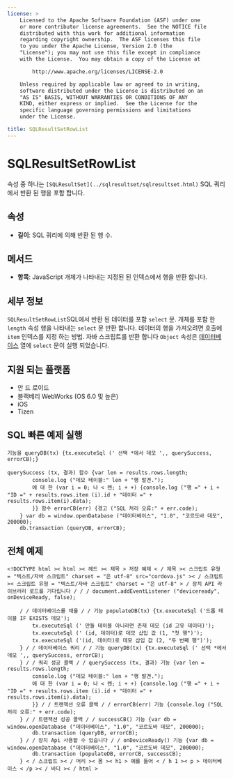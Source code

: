 ```yaml
---
license: >
    Licensed to the Apache Software Foundation (ASF) under one
    or more contributor license agreements.  See the NOTICE file
    distributed with this work for additional information
    regarding copyright ownership.  The ASF licenses this file
    to you under the Apache License, Version 2.0 (the
    "License"); you may not use this file except in compliance
    with the License.  You may obtain a copy of the License at

        http://www.apache.org/licenses/LICENSE-2.0

    Unless required by applicable law or agreed to in writing,
    software distributed under the License is distributed on an
    "AS IS" BASIS, WITHOUT WARRANTIES OR CONDITIONS OF ANY
    KIND, either express or implied.  See the License for the
    specific language governing permissions and limitations
    under the License.

title: SQLResultSetRowList
---
```


# SQLResultSetRowList

속성 중 하나는 `[SQLResultSet](../sqlresultset/sqlresultset.html)` SQL 쿼리에서 반환 된 행을 포함 합니다.

## 속성

*   **길이**: SQL 쿼리에 의해 반환 된 행 수.

## 메서드

*   **항목**: JavaScript 개체가 나타내는 지정된 된 인덱스에서 행을 반환 합니다.

## 세부 정보

`SQLResultSetRowList`SQL에서 반환 된 데이터를 포함 `select` 문. 개체를 포함 한 `length` 속성 행을 나타내는 `select` 문 반환 합니다. 데이터의 행을 가져오려면 호출에 `item` 인덱스를 지정 하는 방법. 자바 스크립트를 반환 합니다 `Object` 속성은 [데이터베이스](../database/database.html) 열에 `select` 문이 실행 되었습니다.

## 지원 되는 플랫폼

*   안 드 로이드
*   블랙베리 WebWorks (OS 6.0 및 높은)
*   iOS
*   Tizen

## SQL 빠른 예제 실행

    기능을 queryDB(tx) {tx.executeSql (' 선택 *에서 데모 ',, querySuccess, errorCB);}
    
    querySuccess (tx, 결과) 함수 {var len = results.rows.length;
            console.log ("데모 테이블:" len + "행 발견.");
            에 대 한 (var i = 0; 나 < 렌; i + +) {console.log ("행 =" + i + "ID =" + results.rows.item (i).id + "데이터 =" + results.rows.item(i).data);
            }} 함수 errorCB(err) {경고 ("SQL 처리 오류:" + err.code);
        } var db = window.openDatabase ("데이터베이스", "1.0", "코르도바 데모", 200000);
        db.transaction (queryDB, errorCB);
    

## 전체 예제

    <!DOCTYPE html >< html >< 헤드 >< 제목 > 저장 예제 < / 제목 >< 스크립트 유형 = "텍스트/자바 스크립트" charset = "은 utf-8" src="cordova.js" >< / 스크립트 >< 스크립트 유형 = "텍스트/자바 스크립트" charset = "은 utf-8" > / 장치 API 라이브러리 로드를 기다립니다 / / / document.addEventListener ("deviceready", onDeviceReady, false);
    
        / / 데이터베이스를 채울 / / 기능 populateDB(tx) {tx.executeSql ('드롭 테이블 IF EXISTS 데모');
            tx.executeSql (' 만들 테이블 아니라면 존재 데모 (id 고유 데이터)');
            tx.executeSql (' (id, 데이터)로 데모 삽입 값 (1, "첫 행")');
            tx.executeSql ('(id, 데이터)로 데모 삽입 값 (2, "두 번째 행")');
        } / / 데이터베이스 쿼리 / / 기능 queryDB(tx) {tx.executeSql (' 선택 *에서 데모 ',, querySuccess, errorCB);
        } / / 쿼리 성공 콜백 / / querySuccess (tx, 결과) 기능 {var len = results.rows.length;
            console.log ("데모 테이블:" len + "행 발견.");
            에 대 한 (var i = 0; 나 < 렌; i + +) {console.log ("행 =" + i + "ID =" + results.rows.item (i).id + "데이터 =" + results.rows.item(i).data);
            }} / / 트랜잭션 오류 콜백 / / errorCB(err) 기능 {console.log ("SQL 처리 오류:" + err.code);
        } / / 트랜잭션 성공 콜백 / / successCB() 기능 {var db = window.openDatabase ("데이터베이스", "1.0", "코르도바 데모", 200000);
            db.transaction (queryDB, errorCB);
        } / / 장치 Api 사용할 수 있습니다 / / onDeviceReady() 기능 {var db = window.openDatabase ("데이터베이스", "1.0", "코르도바 데모", 200000);
            db.transaction (populateDB, errorCB, successCB);
        } < / 스크립트 >< / 머리 >< 몸 >< h1 > 예를 들어 < / h 1 >< p > 데이터베이스 < /p >< / 바디 >< / html >